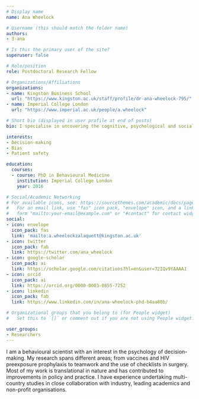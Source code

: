 ```yaml
---
# Display name
name: Ana Wheelock

# Username (this should match the folder name)
authors:
- 3-ana

# Is this the primary user of the site?
superuser: false

# Role/position
role: Postdoctoral Research Fellow

# Organizations/Affiliations
organizations:
- name: Kingston Business School
  url: "https://www.kingston.ac.uk/staff/profile/dr-ana-wheelock-795/"
- name: Imperial College London
  url: "https://www.imperial.ac.uk/people/a.wheelock"

# Short bio (displayed in user profile at end of posts)
bio: I specialise in uncovering the cognitive, psychological and social factors that influence how people make decisions across different healthcare contexts and issues.

interests:
- Decision-making
- Bias
- Patient safety

education:
  courses:
  - course: PhD in Behavioural Medicine
    institution: Imperial College London
    year: 2016

# Social/Academic Networking
# For available icons, see: https://sourcethemes.com/academic/docs/page-builder/#icons
#   For an email link, use "fas" icon pack, "envelope" icon, and a link in the
#   form "mailto:your-email@example.com" or "#contact" for contact widget.
social:
- icon: envelope
  icon_pack: fas
  link: 'mailto:a.wheelockzalaquett@kingston.ac.uk'
- icon: twitter
  icon_pack: fab
  link: https://twitter.com/ana_wheelock
- icon: google-scholar
  icon_pack: ai
  link: https://scholar.google.com/citations?hl=en&user=72IQv9YAAAAJ
- icon: orcid
  icon_pack: ai
  link: https://orcid.org/0000-0003-0855-7252
- icon: linkedin
  icon_pack: fab
  link: https://www.linkedin.com/in/ana-wheelock-phd-b4aa80b/

# Organizational groups that you belong to (for People widget)
#   Set this to `[]` or comment out if you are not using People widget.

user_groups:
- Researchers
---
```

I am a behavioural scientist with an interest in the psychology of decision-making. My research spans different areas; from vaccines and HIV preexposure prophylaxis to teamwork and the use of checklists in surgery. Most of my work is translational in nature and has contributed to improvements in policy and practice. I have experience undertaking multi-country studies in close collaboration with industry, leading academics and non-profit organisations.
